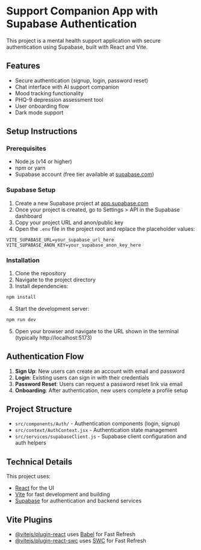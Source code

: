 # Support Companion App with Supabase Authentication

This project is a mental health support application with secure authentication using Supabase, built with React and Vite.

## Features

- Secure authentication (signup, login, password reset)
- Chat interface with AI support companion
- Mood tracking functionality
- PHQ-9 depression assessment tool
- User onboarding flow
- Dark mode support

## Setup Instructions

### Prerequisites

- Node.js (v14 or higher)
- npm or yarn
- Supabase account (free tier available at [supabase.com](https://supabase.com))

### Supabase Setup

1. Create a new Supabase project at [app.supabase.com](https://app.supabase.com)
2. Once your project is created, go to Settings > API in the Supabase dashboard
3. Copy your project URL and anon/public key
4. Open the `.env` file in the project root and replace the placeholder values:

```
VITE_SUPABASE_URL=your_supabase_url_here
VITE_SUPABASE_ANON_KEY=your_supabase_anon_key_here
```

### Installation

1. Clone the repository
2. Navigate to the project directory
3. Install dependencies:

```bash
npm install
```

4. Start the development server:

```bash
npm run dev
```

5. Open your browser and navigate to the URL shown in the terminal (typically http://localhost:5173)

## Authentication Flow

1. **Sign Up**: New users can create an account with email and password
2. **Login**: Existing users can sign in with their credentials
3. **Password Reset**: Users can request a password reset link via email
4. **Onboarding**: After authentication, new users complete a profile setup

## Project Structure

- `src/components/Auth/` - Authentication components (login, signup)
- `src/context/AuthContext.jsx` - Authentication state management
- `src/services/supabaseClient.js` - Supabase client configuration and auth helpers

## Technical Details

This project uses:
- [React](https://reactjs.org/) for the UI
- [Vite](https://vitejs.dev/) for fast development and building
- [Supabase](https://supabase.com/) for authentication and backend services

## Vite Plugins

- [@vitejs/plugin-react](https://github.com/vitejs/vite-plugin-react/blob/main/packages/plugin-react) uses [Babel](https://babeljs.io/) for Fast Refresh
- [@vitejs/plugin-react-swc](https://github.com/vitejs/vite-plugin-react/blob/main/packages/plugin-react-swc) uses [SWC](https://swc.rs/) for Fast Refresh
